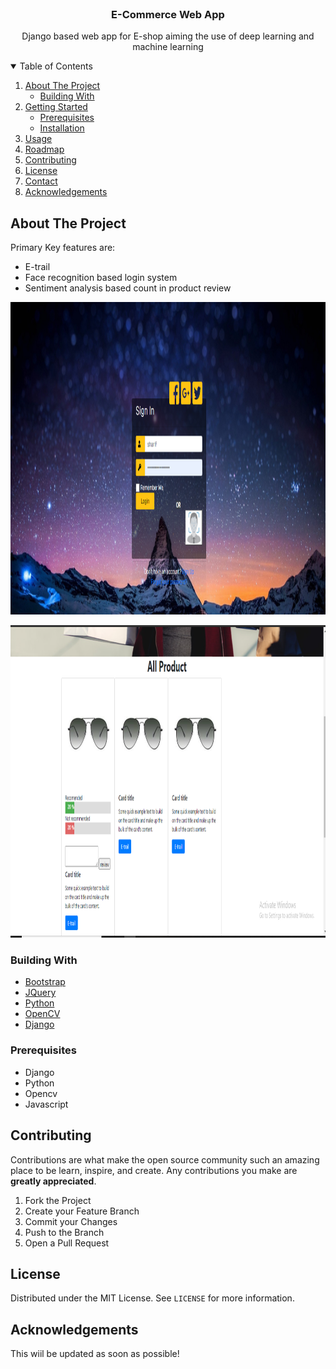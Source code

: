 <!--
*** Thanks for checking out the Best-README-Template. If you have a suggestion
*** that would make this better, please fork the repo and create a pull request
*** or simply open an issue with the tag "enhancement".
*** Thanks again! Now go create something AMAZING! :D
-->






<!-- PROJECT LOGO -->
<br />


  <h3 align="center">E-Commerce Web App</h3>

  <p align="center">
    Django based web app for E-shop aiming the use of deep learning and machine learning
   
 
</p>



<!-- TABLE OF CONTENTS -->
<details open="open">
  <summary>Table of Contents</summary>
  <ol>
    <li>
      <a href="#about-the-project">About The Project</a>
      <ul>
        <li><a href="#building-with">Building With</a></li>
      </ul>
    </li>
    <li>
      <a href="#getting-started">Getting Started</a>
      <ul>
        <li><a href="#prerequisites">Prerequisites</a></li>
        <li><a href="#installation">Installation</a></li>
      </ul>
    </li>
    <li><a href="#usage">Usage</a></li>
    <li><a href="#roadmap">Roadmap</a></li>
    <li><a href="#contributing">Contributing</a></li>
    <li><a href="#license">License</a></li>
    <li><a href="#contact">Contact</a></li>
    <li><a href="#acknowledgements">Acknowledgements</a></li>
  </ol>
</details>



<!-- ABOUT THE PROJECT -->
## About The Project


Primary Key features are:
* E-trail
* Face recognition based login system
* Sentiment analysis based count in product review

<p align="center">
  <img width="900" height="500" src="https://github.com/forhadsidhu/Django-E-Commerce/blob/master/git_images/login.PNG">
</p>
<p align="center">
  <img width="900" height="500" src="https://github.com/forhadsidhu/Django-E-Commerce/blob/master/git_images/products.PNG">
</p>

### Building With

* [Bootstrap](https://getbootstrap.com)
* [JQuery](https://jquery.com)
* [Python](https://www.python.org/)
* [OpenCV](https://opencv.org/)
* [Django](https://www.djangoproject.com/)





### Prerequisites


* Django
* Python
* Opencv
* Javascript















<!-- CONTRIBUTING -->
## Contributing

Contributions are what make the open source community such an amazing place to be learn, inspire, and create. Any contributions you make are **greatly appreciated**.

1. Fork the Project
2. Create your Feature Branch 
3. Commit your Changes 
4. Push to the Branch 
5. Open a Pull Request



<!-- LICENSE -->
## License

Distributed under the MIT License. See `LICENSE` for more information.






<!-- ACKNOWLEDGEMENTS -->
## Acknowledgements
 This wiil be  updated as soon as possible!




